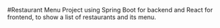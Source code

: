 #Restaurant Menu
Project using Spring Boot for backend and React for frontend, to show a list of restaurants and its menu.